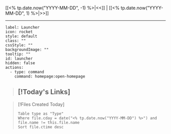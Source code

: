 [[<% tp.date.now("YYYY-MM-DD", -1) %>|<<]] | [[<% tp.date.now("YYYY-MM-DD", 1) %>|>>]]

---

```meta-bind-button
label: Launcher
icon: rocket
style: default
class: ""
cssStyle: ""
backgroundImage: ""
tooltip: ""
id: launcher
hidden: false
actions:
  - type: command
    command: homepage:open-homepage

```

>[!Today's Links]
> -

>[!Files Created Today]
>```dataview
>Table type as "Type"
>Where file.cday = date("<% tp.date.now("YYYY-MM-DD") %>") and file.name != this.file.name
>Sort file.ctime desc
>```
